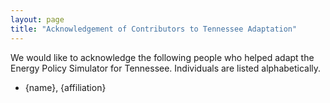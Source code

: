 ```yaml
---
layout: page
title: "Acknowledgement of Contributors to Tennessee Adaptation"
---
```


We would like to acknowledge the following people who helped adapt the Energy Policy Simulator for Tennessee.  Individuals are listed alphabetically.

* {name}, {affiliation}

